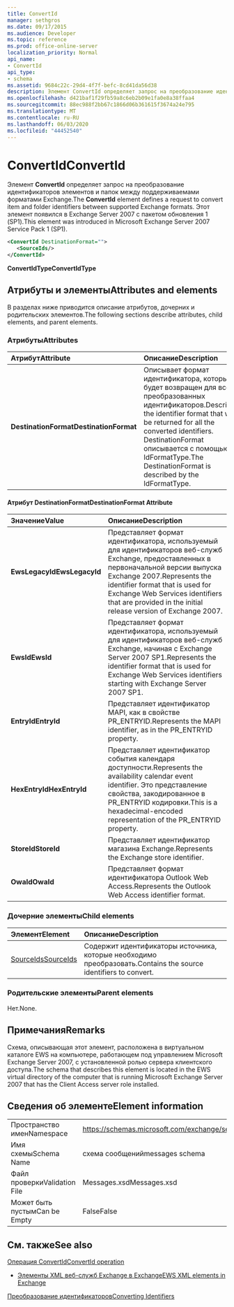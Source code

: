 ```yaml
---
title: ConvertId
manager: sethgros
ms.date: 09/17/2015
ms.audience: Developer
ms.topic: reference
ms.prod: office-online-server
localization_priority: Normal
api_name:
- ConvertId
api_type:
- schema
ms.assetid: 9684c22c-29d4-4f7f-befc-8cd41da56d38
description: Элемент ConvertId определяет запрос на преобразование идентификаторов элементов и папок между поддерживаемами форматами Exchange. Этот элемент появился в Exchange Server 2007 с пакетом обновления 1 (SP1).
ms.openlocfilehash: d421baf1f29fb59a8c6eb2b09e1fa0e8a38ffaa4
ms.sourcegitcommit: 88ec988f2bb67c1866d06b361615f3674a24e795
ms.translationtype: MT
ms.contentlocale: ru-RU
ms.lasthandoff: 06/03/2020
ms.locfileid: "44452540"
---
```

# <a name="convertid"></a><span data-ttu-id="0913d-104">ConvertId</span><span class="sxs-lookup"><span data-stu-id="0913d-104">ConvertId</span></span>

<span data-ttu-id="0913d-105">Элемент **ConvertId** определяет запрос на преобразование идентификаторов элементов и папок между поддерживаемами форматами Exchange.</span><span class="sxs-lookup"><span data-stu-id="0913d-105">The **ConvertId** element defines a request to convert item and folder identifiers between supported Exchange formats.</span></span> <span data-ttu-id="0913d-106">Этот элемент появился в Exchange Server 2007 с пакетом обновления 1 (SP1).</span><span class="sxs-lookup"><span data-stu-id="0913d-106">This element was introduced in Microsoft Exchange Server 2007 Service Pack 1 (SP1).</span></span> 
  
```xml
<ConvertId DestinationFormat="">
   <SourceIds/>
</ConvertId>
```

 <span data-ttu-id="0913d-107">**ConvertIdType**</span><span class="sxs-lookup"><span data-stu-id="0913d-107">**ConvertIdType**</span></span>
## <a name="attributes-and-elements"></a><span data-ttu-id="0913d-108">Атрибуты и элементы</span><span class="sxs-lookup"><span data-stu-id="0913d-108">Attributes and elements</span></span>

<span data-ttu-id="0913d-109">В разделах ниже приводится описание атрибутов, дочерних и родительских элементов.</span><span class="sxs-lookup"><span data-stu-id="0913d-109">The following sections describe attributes, child elements, and parent elements.</span></span>
  
### <a name="attributes"></a><span data-ttu-id="0913d-110">Атрибуты</span><span class="sxs-lookup"><span data-stu-id="0913d-110">Attributes</span></span>

|<span data-ttu-id="0913d-111">**Атрибут**</span><span class="sxs-lookup"><span data-stu-id="0913d-111">**Attribute**</span></span>|<span data-ttu-id="0913d-112">**Описание**</span><span class="sxs-lookup"><span data-stu-id="0913d-112">**Description**</span></span>|
|:-----|:-----|
|<span data-ttu-id="0913d-113">**DestinationFormat**</span><span class="sxs-lookup"><span data-stu-id="0913d-113">**DestinationFormat**</span></span> <br/> |<span data-ttu-id="0913d-114">Описывает формат идентификатора, который будет возвращен для всех преобразованных идентификаторов.</span><span class="sxs-lookup"><span data-stu-id="0913d-114">Describes the identifier format that will be returned for all the converted identifiers.</span></span> <span data-ttu-id="0913d-115">DestinationFormat описывается с помощью IdFormatType.</span><span class="sxs-lookup"><span data-stu-id="0913d-115">The DestinationFormat is described by the IdFormatType.</span></span>  <br/> |
   
#### <a name="destinationformat-attribute"></a><span data-ttu-id="0913d-116">Атрибут DestinationFormat</span><span class="sxs-lookup"><span data-stu-id="0913d-116">DestinationFormat Attribute</span></span>

|<span data-ttu-id="0913d-117">**Значение**</span><span class="sxs-lookup"><span data-stu-id="0913d-117">**Value**</span></span>|<span data-ttu-id="0913d-118">**Описание**</span><span class="sxs-lookup"><span data-stu-id="0913d-118">**Description**</span></span>|
|:-----|:-----|
|<span data-ttu-id="0913d-119">**EwsLegacyId**</span><span class="sxs-lookup"><span data-stu-id="0913d-119">**EwsLegacyId**</span></span> <br/> |<span data-ttu-id="0913d-120">Представляет формат идентификатора, используемый для идентификаторов веб-служб Exchange, предоставленных в первоначальной версии выпуска Exchange 2007.</span><span class="sxs-lookup"><span data-stu-id="0913d-120">Represents the identifier format that is used for Exchange Web Services identifiers that are provided in the initial release version of Exchange 2007.</span></span>  <br/> |
|<span data-ttu-id="0913d-121">**EwsId**</span><span class="sxs-lookup"><span data-stu-id="0913d-121">**EwsId**</span></span> <br/> |<span data-ttu-id="0913d-122">Представляет формат идентификатора, используемый для идентификаторов веб-служб Exchange, начиная с Exchange Server 2007 SP1.</span><span class="sxs-lookup"><span data-stu-id="0913d-122">Represents the identifier format that is used for Exchange Web Services identifiers starting with Exchange Server 2007 SP1.</span></span>  <br/> |
|<span data-ttu-id="0913d-123">**EntryId**</span><span class="sxs-lookup"><span data-stu-id="0913d-123">**EntryId**</span></span> <br/> |<span data-ttu-id="0913d-124">Представляет идентификатор MAPI, как в свойстве PR_ENTRYID.</span><span class="sxs-lookup"><span data-stu-id="0913d-124">Represents the MAPI identifier, as in the PR_ENTRYID property.</span></span>  <br/> |
|<span data-ttu-id="0913d-125">**HexEntryId**</span><span class="sxs-lookup"><span data-stu-id="0913d-125">**HexEntryId**</span></span> <br/> |<span data-ttu-id="0913d-126">Представляет идентификатор события календаря доступности.</span><span class="sxs-lookup"><span data-stu-id="0913d-126">Represents the availability calendar event identifier.</span></span> <span data-ttu-id="0913d-127">Это представление свойства, закодированное в PR_ENTRYID кодировки.</span><span class="sxs-lookup"><span data-stu-id="0913d-127">This is a hexadecimal-encoded representation of the PR_ENTRYID property.</span></span>  <br/> |
|<span data-ttu-id="0913d-128">**StoreId**</span><span class="sxs-lookup"><span data-stu-id="0913d-128">**StoreId**</span></span> <br/> |<span data-ttu-id="0913d-129">Представляет идентификатор магазина Exchange.</span><span class="sxs-lookup"><span data-stu-id="0913d-129">Represents the Exchange store identifier.</span></span>  <br/> |
|<span data-ttu-id="0913d-130">**OwaId**</span><span class="sxs-lookup"><span data-stu-id="0913d-130">**OwaId**</span></span> <br/> |<span data-ttu-id="0913d-131">Представляет формат идентификатора Outlook Web Access.</span><span class="sxs-lookup"><span data-stu-id="0913d-131">Represents the Outlook Web Access identifier format.</span></span>  <br/> |
   
### <a name="child-elements"></a><span data-ttu-id="0913d-132">Дочерние элементы</span><span class="sxs-lookup"><span data-stu-id="0913d-132">Child elements</span></span>

|<span data-ttu-id="0913d-133">**Элемент**</span><span class="sxs-lookup"><span data-stu-id="0913d-133">**Element**</span></span>|<span data-ttu-id="0913d-134">**Описание**</span><span class="sxs-lookup"><span data-stu-id="0913d-134">**Description**</span></span>|
|:-----|:-----|
|[<span data-ttu-id="0913d-135">SourceIds</span><span class="sxs-lookup"><span data-stu-id="0913d-135">SourceIds</span></span>](sourceids.md) <br/> |<span data-ttu-id="0913d-136">Содержит идентификаторы источника, которые необходимо преобразовать.</span><span class="sxs-lookup"><span data-stu-id="0913d-136">Contains the source identifiers to convert.</span></span>  <br/> |
   
### <a name="parent-elements"></a><span data-ttu-id="0913d-137">Родительские элементы</span><span class="sxs-lookup"><span data-stu-id="0913d-137">Parent elements</span></span>

<span data-ttu-id="0913d-138">Нет.</span><span class="sxs-lookup"><span data-stu-id="0913d-138">None.</span></span>
  
## <a name="remarks"></a><span data-ttu-id="0913d-139">Примечания</span><span class="sxs-lookup"><span data-stu-id="0913d-139">Remarks</span></span>

<span data-ttu-id="0913d-140">Схема, описывающая этот элемент, расположена в виртуальном каталоге EWS на компьютере, работающем под управлением Microsoft Exchange Server 2007, с установленной ролью сервера клиентского доступа.</span><span class="sxs-lookup"><span data-stu-id="0913d-140">The schema that describes this element is located in the EWS virtual directory of the computer that is running Microsoft Exchange Server 2007 that has the Client Access server role installed.</span></span>
  
## <a name="element-information"></a><span data-ttu-id="0913d-141">Сведения об элементе</span><span class="sxs-lookup"><span data-stu-id="0913d-141">Element information</span></span>

|||
|:-----|:-----|
|<span data-ttu-id="0913d-142">Пространство имен</span><span class="sxs-lookup"><span data-stu-id="0913d-142">Namespace</span></span>  <br/> |https://schemas.microsoft.com/exchange/services/2006/messages  <br/> |
|<span data-ttu-id="0913d-143">Имя схемы</span><span class="sxs-lookup"><span data-stu-id="0913d-143">Schema Name</span></span>  <br/> |<span data-ttu-id="0913d-144">схема сообщений</span><span class="sxs-lookup"><span data-stu-id="0913d-144">messages schema</span></span>  <br/> |
|<span data-ttu-id="0913d-145">Файл проверки</span><span class="sxs-lookup"><span data-stu-id="0913d-145">Validation File</span></span>  <br/> |<span data-ttu-id="0913d-146">Messages.xsd</span><span class="sxs-lookup"><span data-stu-id="0913d-146">Messages.xsd</span></span>  <br/> |
|<span data-ttu-id="0913d-147">Может быть пустым</span><span class="sxs-lookup"><span data-stu-id="0913d-147">Can be Empty</span></span>  <br/> |<span data-ttu-id="0913d-148">False</span><span class="sxs-lookup"><span data-stu-id="0913d-148">False</span></span>  <br/> |
   
## <a name="see-also"></a><span data-ttu-id="0913d-149">См. также</span><span class="sxs-lookup"><span data-stu-id="0913d-149">See also</span></span>



[<span data-ttu-id="0913d-150">Операция ConvertId</span><span class="sxs-lookup"><span data-stu-id="0913d-150">ConvertId operation</span></span>](convertid-operation.md)


- [<span data-ttu-id="0913d-151">Элементы XML веб-служб Exchange в Exchange</span><span class="sxs-lookup"><span data-stu-id="0913d-151">EWS XML elements in Exchange</span></span>](ews-xml-elements-in-exchange.md)


[<span data-ttu-id="0913d-152">Преобразование идентификаторов</span><span class="sxs-lookup"><span data-stu-id="0913d-152">Converting Identifiers</span></span>](https://msdn.microsoft.com/library/a5391746-b6ef-4f48-8fc8-8255258651aa%28Office.15%29.aspx)

